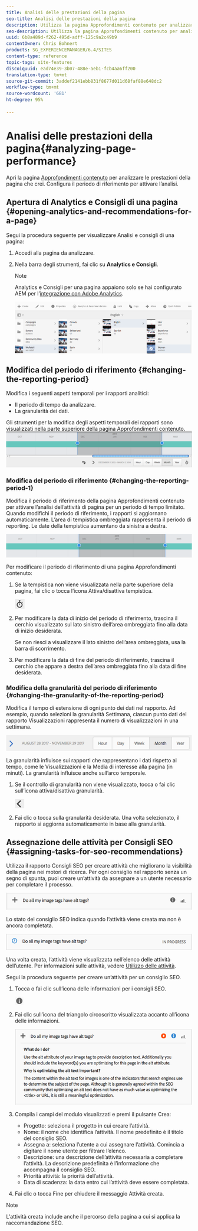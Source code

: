 ```yaml
---
title: Analisi delle prestazioni della pagina
seo-title: Analisi delle prestazioni della pagina
description: Utilizza la pagina Approfondimenti contenuto per analizzare le prestazioni della pagina che crei
seo-description: Utilizza la pagina Approfondimenti contenuto per analizzare le prestazioni della pagina che crei
uuid: 6b8a489d-f262-495d-adff-125c9a2c49b9
contentOwner: Chris Bohnert
products: SG_EXPERIENCEMANAGER/6.4/SITES
content-type: reference
topic-tags: site-features
discoiquuid: ead74e39-3b07-488e-aeb1-fcb4aa6ff200
translation-type: tm+mt
source-git-commit: 3addef2141ebb831f8677d011d68faf88e648dc2
workflow-type: tm+mt
source-wordcount: '681'
ht-degree: 95%

---
```



# Analisi delle prestazioni della pagina{#analyzing-page-performance}

Apri la pagina [Approfondimenti contenuto](/help/sites-authoring/content-insights.md) per analizzare le prestazioni della pagina che crei. Configura il periodo di riferimento per attivare l’analisi.

## Apertura di Analytics e Consigli di una pagina {#opening-analytics-and-recommendations-for-a-page}

Segui la procedura seguente per visualizzare Analisi e consigli di una pagina:

1. Accedi alla pagina da analizzare.
1. Nella barra degli strumenti, fai clic su **Analytics e Consigli**.

   >[!NOTE]
   >
   >Analytics e Consigli per una pagina appaiono solo se hai configurato AEM per l’[integrazione con Adobe Analytics](/help/sites-administering/adobeanalytics-connect.md).

   ![screen_shot_2017-11-29at135651](assets/screen_shot_2017-11-29at135651.png)

## Modifica del periodo di riferimento {#changing-the-reporting-period}

Modifica i seguenti aspetti temporali per i rapporti analitici:

* Il periodo di tempo da analizzare.
* La granularità dei dati.

Gli strumenti per la modifica degli aspetti temporali dei rapporti sono visualizzati nella parte superiore della pagina Approfondimenti contenuto. ![chlimage_1-249](assets/chlimage_1-249.png)

### Modifica del periodo di riferimento {#changing-the-reporting-period-1}

Modifica il periodo di riferimento della pagina Approfondimenti contenuto per attivare l’analisi dell’attività di pagina per un periodo di tempo limitato. Quando modifichi il periodo di riferimento, i rapporti si aggiornano automaticamente. L’area di tempistica ombreggiata rappresenta il periodo di reporting. Le date della tempistica aumentano da sinistra a destra.

![chlimage_1-250](assets/chlimage_1-250.png)

Per modificare il periodo di riferimento di una pagina Approfondimenti contenuto:

1. Se la tempistica non viene visualizzata nella parte superiore della pagina, fai clic o tocca l’icona Attiva/disattiva tempistica.

   ![](do-not-localize/chlimage_1-22.png)

1. Per modificare la data di inizio del periodo di riferimento, trascina il cerchio visualizzato sul lato sinistro dell’area ombreggiata fino alla data di inizio desiderata.

   Se non riesci a visualizzare il lato sinistro dell’area ombreggiata, usa la barra di scorrimento.

1. Per modificare la data di fine del periodo di riferimento, trascina il cerchio che appare a destra dell’area ombreggiata fino alla data di fine desiderata.

### Modifica della granularità del periodo di riferimento  {#changing-the-granularity-of-the-reporting-period}

Modifica il tempo di estensione di ogni punto dei dati nel rapporto. Ad esempio, quando selezioni la granularità Settimana, ciascun punto dati del rapporto Visualizzazioni rappresenta il numero di visualizzazioni in una settimana.

![screen_shot_2017-11-29at141001](assets/screen_shot_2017-11-29at141001.png)

La granularità influisce sui rapporti che rappresentano i dati rispetto al tempo, come le Visualizzazioni e la Media di interesse alla pagina (in minuti). La granularità influisce anche sull’arco temporale.

1. Se il controllo di granularità non viene visualizzato, tocca o fai clic sull’icona attiva/disattiva granularità.

   ![chlimage_1-251](assets/chlimage_1-251.png)

1. Fai clic o tocca sulla granularità desiderata. Una volta selezionato, il rapporto si aggiorna automaticamente in base alla granularità.

## Assegnazione delle attività per Consigli SEO  {#assigning-tasks-for-seo-recommendations}

Utilizza il rapporto Consigli SEO per creare attività che migliorano la visibilità della pagina nei motori di ricerca. Per ogni consiglio nel rapporto senza un segno di spunta, puoi creare un’attività da assegnare a un utente necessario per completare il processo.

![chlimage_1-252](assets/chlimage_1-252.png)

Lo stato del consiglio SEO indica quando l’attività viene creata ma non è ancora completata.

![chlimage_1-253](assets/chlimage_1-253.png)

Una volta creata, l’attività viene visualizzata nell’elenco delle attività dell’utente. Per informazioni sulle attività, vedere [Utilizzo delle attività](/help/sites-authoring/task-content.md).

Segui la procedura seguente per creare un’attività per un consiglio SEO.

1. Tocca o fai clic sull’icona delle informazioni per i consigli SEO.

   ![](do-not-localize/chlimage_1-23.png)

1. Fai clic sull’icona del triangolo circoscritto visualizzata accanto all’icona delle informazioni.

   ![chlimage_1-254](assets/chlimage_1-254.png)

1. Compila i campi del modulo visualizzati e premi il pulsante Crea:

   * Progetto: seleziona il progetto in cui creare l’attività.
   * Nome: il nome che identifica l’attività. Il nome predefinito è il titolo del consiglio SEO.
   * Assegna a: seleziona l’utente a cui assegnare l’attività. Comincia a digitare il nome utente per filtrare l’elenco.
   * Descrizione: una descrizione dell’attività necessaria a completare l’attività. La descrizione predefinita è l’informazione che accompagna il consiglio SEO.
   * Priorità attività: la priorità dell’attività.
   * Data di scadenza: la data entro cui l’attività deve essere completata.

1. Fai clic o tocca Fine per chiudere il messaggio Attività creata.

>[!NOTE]
>
>L&#39;attività creata include anche il percorso della pagina a cui si applica la raccomandazione SEO.